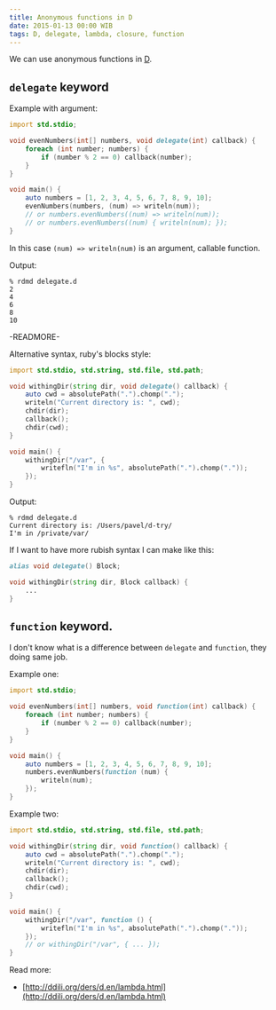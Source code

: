 ```yaml
---
title: Anonymous functions in D
date: 2015-01-13 00:00 WIB
tags: D, delegate, lambda, closure, function
---
```



We can use anonymous functions in [D](http://dlang.org/).

## `delegate`  keyword

Example with argument:

```d
import std.stdio;

void evenNumbers(int[] numbers, void delegate(int) callback) {
    foreach (int number; numbers) {
        if (number % 2 == 0) callback(number);
    }
}

void main() {
    auto numbers = [1, 2, 3, 4, 5, 6, 7, 8, 9, 10];
    evenNumbers(numbers, (num) => writeln(num));
    // or numbers.evenNumbers((num) => writeln(num));
    // or numbers.evenNumbers((num) { writeln(num); });
}
```

In this case `(num) => writeln(num)` is an argument, callable function.

Output:

```
% rdmd delegate.d
2
4
6
8
10
```

-READMORE-

Alternative syntax, ruby's blocks style:

```d
import std.stdio, std.string, std.file, std.path;

void withingDir(string dir, void delegate() callback) {
    auto cwd = absolutePath(".").chomp(".");
    writeln("Current directory is: ", cwd);
    chdir(dir);
    callback();
    chdir(cwd);
}

void main() {
    withingDir("/var", {
        writefln("I'm in %s", absolutePath(".").chomp("."));
    });
}
```

Output:

```
% rdmd delegate.d
Current directory is: /Users/pavel/d-try/
I'm in /private/var/
```

If I want to have more rubish syntax I can make like this:

```d
alias void delegate() Block;

void withingDir(string dir, Block callback) {
    ...
}

```

## `function` keyword.

I don't know what is a difference between `delegate` and `function`, they doing same job.

Example one:

```d
import std.stdio;

void evenNumbers(int[] numbers, void function(int) callback) {
    foreach (int number; numbers) {
        if (number % 2 == 0) callback(number);
    }
}

void main() {
    auto numbers = [1, 2, 3, 4, 5, 6, 7, 8, 9, 10];
    numbers.evenNumbers(function (num) {
        writeln(num);
    });
}
```

Example two:

```d
import std.stdio, std.string, std.file, std.path;

void withingDir(string dir, void function() callback) {
    auto cwd = absolutePath(".").chomp(".");
    writeln("Current directory is: ", cwd);
    chdir(dir);
    callback();
    chdir(cwd);
}

void main() {
    withingDir("/var", function () {
        writefln("I'm in %s", absolutePath(".").chomp("."));
    });
    // or withingDir("/var", { ... });
}
```


Read more:

* [http://ddili.org/ders/d.en/lambda.html](http://ddili.org/ders/d.en/lambda.html)